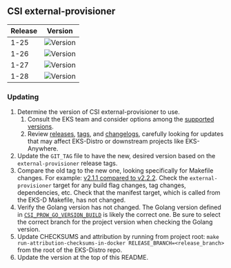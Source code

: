 ## CSI external-provisioner

| Release | Version                                                      |
|---------|--------------------------------------------------------------|
| 1-25    | ![Version](https://img.shields.io/badge/version-v3.6.3-blue) |
| 1-26    | ![Version](https://img.shields.io/badge/version-v3.6.3-blue) |
| 1-27    | ![Version](https://img.shields.io/badge/version-v3.6.3-blue) |
| 1-28    | ![Version](https://img.shields.io/badge/version-v3.6.3-blue) |
### Updating

1. Determine the version of CSI external-provisioner to use.
   1. Consult the EKS team and consider options among the
      [supported versions](https://kubernetes-csi.github.io/docs/external-provisioner.html#supported-versions).
   2. Review [releases](https://github.com/kubernetes-csi/external-provisioner/releases),
      [tags](https://github.com/kubernetes-csi/external-provisioner/tags),
      and [changelogs](https://github.com/kubernetes-csi/external-provisioner/tree/master/CHANGELOG),
      carefully looking for updates that may affect EKS-Distro or downstream
      projects like EKS-Anywhere.
2. Update the `GIT_TAG` file to have the new, desired version based on the
   `external-provisioner` release tags.
3. Compare the old tag to the new one, looking specifically for Makefile changes.
   For example:
   [v2.1.1 compared to v2.2.2](https://github.com/kubernetes-csi/external-provisioner/compare/v2.1.1...v2.2.2).
   Check the `external-provisioner` target for any build flag changes, tag
   changes, dependencies, etc. Check that the manifest target, which is called
   from the EKS-D Makefile, has not changed.
4. Verify the Golang version has not changed. The Golang version defined in
   [`CSI_PROW_GO_VERSION_BUILD`](https://github.com/kubernetes-csi/external-provisioner/blob/v3.1.1/release-tools/prow.sh#L89)
   is likely the correct one. Be sure to select the correct branch for the
   project version when checking the Golang version.
5. Update CHECKSUMS and attribution by running from project root:
   `make run-attribution-checksums-in-docker RELEASE_BRANCH=<release_branch>`
   from the root of the EKS-Distro repo.
6. Update the version at the top of this README.

